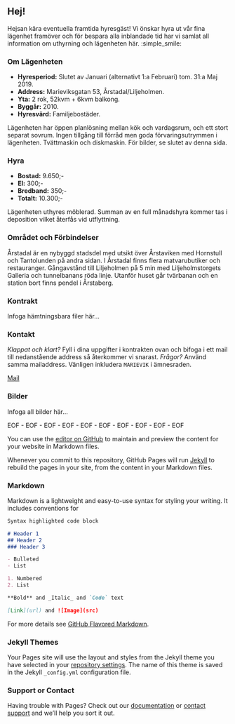 ## Hej!

Hejsan kära eventuella framtida hyresgäst! Vi önskar hyra ut vår fina lägenhet framöver och för bespara alla inblandade tid har vi samlat all information om uthyrning och lägenheten här. :simple_smile:

### Om Lägenheten

- **Hyresperiod:** Slutet av Januari (alternativt 1:a Februari) tom. 31:a Maj 2019.
- **Address:** Marieviksgatan 53, Årstadal/Liljeholmen.
- **Yta:** 2 rok, 52kvm + 6kvm balkong.
- **Byggår:** 2010.
- **Hyresvärd:** Familjebostäder.

Lägenheten har öppen planlösning mellan kök och vardagsrum, och ett stort separat sovrum. Ingen tillgång till förråd men goda förvaringsutrymmen i lägenheten. Tvättmaskin och diskmaskin. För bilder, se slutet av denna sida. 

### Hyra

- **Bostad:** 9.650;-
- **El:** 300;-
- **Bredband:** 350;-
- **Totalt:** 10.300;- 

Lägenheten uthyres möblerad. Summan av en full månadshyra kommer tas i deposition vilket återfås vid utflyttning. 

### Området och Förbindelser

Årstadal är en nybyggd stadsdel med utsikt över Årstaviken med Hornstull och Tantolunden på andra sidan. I Årstadal finns flera matvarubutiker och restauranger. Gångavstånd till Liljeholmen på 5 min med Liljeholmstorgets Galleria och tunnelbanans röda linje. Utanför huset går tvärbanan och en station bort finns pendel i Årstaberg. 

### Kontrakt

Infoga hämtningsbara filer här...

### Kontakt

_Klappat och klart?_ Fyll i dina uppgifter i kontrakten ovan och bifoga i ett mail till nedanstående address så återkommer vi snarast. _Frågor?_ Använd samma mailaddress. Vänligen inkludera `MARIEVIK` i ämnesraden. 

[Mail](thonyp@kth.se)

### Bilder

Infoga all bilder här...

EOF - EOF - EOF - EOF - EOF - EOF - EOF - EOF - EOF - EOF

You can use the [editor on GitHub](https://github.com/ThonyPrice/marieviksgatan53/edit/master/README.md) to maintain and preview the content for your website in Markdown files.

Whenever you commit to this repository, GitHub Pages will run [Jekyll](https://jekyllrb.com/) to rebuild the pages in your site, from the content in your Markdown files.

### Markdown

Markdown is a lightweight and easy-to-use syntax for styling your writing. It includes conventions for

```markdown
Syntax highlighted code block

# Header 1
## Header 2
### Header 3

- Bulleted
- List

1. Numbered
2. List

**Bold** and _Italic_ and `Code` text

[Link](url) and ![Image](src)
```

For more details see [GitHub Flavored Markdown](https://guides.github.com/features/mastering-markdown/).

### Jekyll Themes

Your Pages site will use the layout and styles from the Jekyll theme you have selected in your [repository settings](https://github.com/ThonyPrice/marieviksgatan53/settings). The name of this theme is saved in the Jekyll `_config.yml` configuration file.

### Support or Contact

Having trouble with Pages? Check out our [documentation](https://help.github.com/categories/github-pages-basics/) or [contact support](https://github.com/contact) and we’ll help you sort it out.
